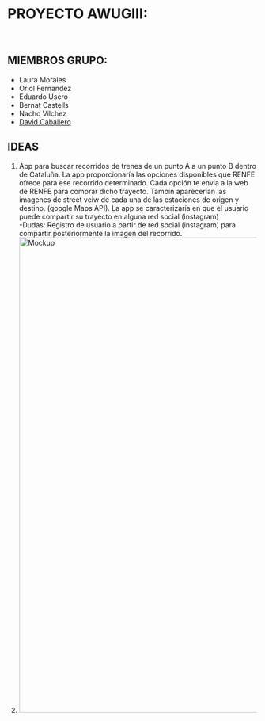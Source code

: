 <h1>PROYECTO AWUGIII:</h1><br>

<h2>MIEMBROS GRUPO:</h2>

<ul>
<li>Laura Morales</li>
<li>Oriol Fernandez</li>
<li>Eduardo Usero</li>
<li>Bernat Castells</li>
<li>Nacho Vilchez</li>
    <li><a href="https://www.google.com/search?q=fox+196&client=firefox-b-ab&dcr=0&source=lnms&tbm=isch&sa=X&ved=0ahUKEwi0krOsp5bZAhXIOxQKHVr8CbIQ_AUICygC&biw=1680&bih=936#imgrc=QIKPcPVRmrChEM:">David Caballero</a></li>

</ul>

<h2>IDEAS</h2>

<ol>
    <li>App para buscar recorridos de trenes de un punto A a un punto B dentro de Cataluña. La app proporcionaría las opciones disponibles que RENFE ofrece para ese recorrido determinado. Cada opción te envia a la web de RENFE para comprar dicho trayecto. Tambín aparecerian las imagenes de street veiw de cada una de las estaciones de origen y destino. (google Maps API). La app  se caracterizaría en que el usuario puede compartir su trayecto en alguna red social (instagram)<br>
        -Dudas: Registro de usuario a partir de red social (instagram) para compartir posteriormente la imagen del recorrido.
    </li>
    <li>
        <img src="http://citmalumnes.upc.es/~oriolfr1/Mock%20Up.png" alt="Mockup" width="1280" height="960">
    </li>
    </ol>
